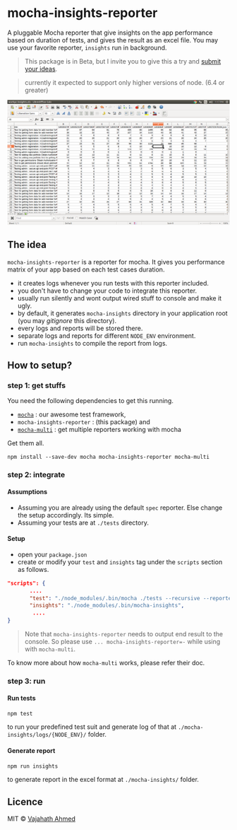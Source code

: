 # mocha-insights-reporter
A pluggable Mocha reporter that give insights on the app performance based on duration of tests, and gives the result as an excel file. You may use your favorite reporter, `insights` run in background.

> This package is in Beta, but I invite you to give this a try and [submit your ideas](https://github.com/vajahath/mocha-insights-reporter/issues).

> currently it expected to support only higher versions of node. (6.4 or greater)

![](./media/mocha-insights.png)

## The idea
`mocha-insights-reporter` is a reporter for mocha. It gives you performance matrix of your app based on each test cases duration.
 - it creates logs whenever you run tests with this reporter included.
 - you don't have to change your code to integrate this reporter.
 - usually run silently and wont output wired stuff to console and make it ugly.
 - by default, it generates `mocha-insights` directory in your application root (you may *gitignore* this directory).
 - every logs and reports will be stored there.
 - separate logs and reports for different `NODE_ENV` environment.
 - run `mocha-insights` to compile the report from logs.

## How to setup?

### step 1: get stuffs
You need the following dependencies to get this running.
 - [`mocha`](https://mochajs.org/) : our awesome test framework,
 - `mocha-insights-reporter` : (this package) and 
 - [`mocha-multi`](https://www.npmjs.com/package/mocha-multi) : get multiple reporters working with mocha

Get them all.
```
npm install --save-dev mocha mocha-insights-reporter mocha-multi
```

### step 2: integrate
#### Assumptions
 - Assuming you are already using the default `spec` reporter. Else change the setup accordingly. Its simple.
 - Assuming your tests are at `./tests` directory.

#### Setup
 - open your `package.json`
 - create or modify your `test` and `insights` tag under the `scripts` section as follows.
 ```json
 "scripts": {
		....
		"test": "./node_modules/.bin/mocha ./tests --recursive --reporter mocha-multi --reporter-options spec=-,mocha-insights-reporter=-",
		"insights": "./node_modules/.bin/mocha-insights",
         ....
}
 ```
> Note that `mocha-insights-reporter` needs to output end result to the console. So please use `... mocha-insights-reporter=-` while using with `mocha-multi`.

To know more about how `mocha-multi` works, please refer their doc.
### step 3: run
#### Run tests
 ```
 npm test
 ```
 to run your predefined test suit and generate log of that at `./mocha-insights/logs/{NODE_ENV}/` folder.

#### Generate report
 ```
 npm run insights
 ```
 to generate report in the excel format at `./mocha-insights/` folder.


## Licence

 MIT &copy; [Vajahath Ahmed](https://twitter.com/vajahath7)
